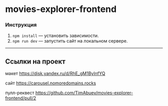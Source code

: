 # movies-explorer-frontend

### Инструкция
1. `npm install` — установить зависимости.
2. `npm run dev` — запустить сайт на локальном сервере.

---

## Ссылки на проект

макет https://disk.yandex.ru/d/RhE_gM1BylnfYQ

сайт https://carousel.nomoredomains.rocks

пулл-реквест https://github.com/TimAbuev/movies-explorer-frontend/pull/2
